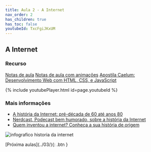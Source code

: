 ```yaml
---
title: Aula 2 - A Internet
nav_order: 2
has_children: true
has_toc: false
youtubeId: TxcFgiJKxUM
---
```


## A Internet

### Recurso

<span class="fs-3">
  <a href="{{site.baseurl}}/assets/downloads/02-A-Internet.pdf" class="btn" target="_blank">Notas de aula</a>
  <a href="https://www.icloud.com/keynote/0l3LfrsaqObYiuelxLg7M5JXQ#02-A-Internet" class="btn" target="_blank">Notas de aula com animações</a>
  <a href="https://www.caelum.com.br/apostila-html-css-javascript/" class="btn" target="_blank">Apostila Caelum: Desenvolvimento Web com HTML, CSS, e JavaScript</a>
</span>

{% include youtubePlayer.html id=page.youtubeId %}

### Mais informações

<ul>
  <li><a href="https://www.tecmundo.com.br/infografico/9847-a-historia-da-internet-pre-decada-de-60-ate-anos-80-infografico-.htm" target="_blank">A história da Internet: pré-década de 60 até anos 80</a></li>
  <li><a href="https://jovemnerd.com.br/nerdcast/nerdcast-195-quem-fez-a-internet/" target="_blank">Nerdcast, Podecast bem humorado, sobre a história da Internet</a></li>
  <li><a href="https://www.tecmundo.com.br/mercado/129569-historia-origem-da-internet-video.htm"  target="_blank">Quem inventou a internet? Conheça a sua história de origem</a></li>
</ul>

![infografico historia da internet](https://tm.ibxk.com.br//materias/9847/infografico-tecmundo-9847.jpg?v=921)


<span class="fs-3 float-right">
[Próxima aulas](../03/){: .btn }
</span>

